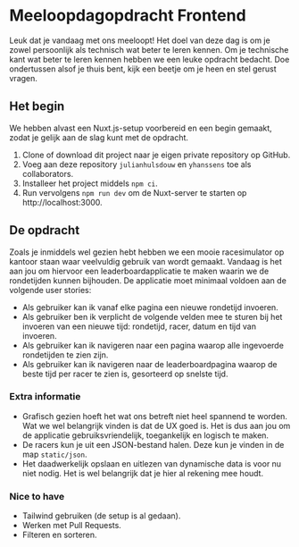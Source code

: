 # Meeloopdagopdracht Frontend

Leuk dat je vandaag met ons meeloopt! Het doel van deze dag is om je zowel persoonlijk als technisch wat beter te leren kennen. Om je technische kant wat beter te leren kennen hebben we een leuke opdracht bedacht. Doe ondertussen alsof je thuis bent, kijk een beetje om je heen en stel gerust vragen.

## Het begin

We hebben alvast een Nuxt.js-setup voorbereid en een begin gemaakt, zodat je gelijk aan de slag kunt met de opdracht.

1. Clone of download dit project naar je eigen private repository op GitHub.
2. Voeg aan deze repository `julianhulsdouw` en `yhanssens` toe als collaborators.
3. Installeer het project middels `npm ci`.
4. Run vervolgens `npm run dev` om de Nuxt-server te starten op http://localhost:3000.

## De opdracht

Zoals je inmiddels wel gezien hebt hebben we een mooie racesimulator op kantoor staan waar veelvuldig gebruik van wordt gemaakt. Vandaag is het aan jou om hiervoor een leaderboardapplicatie te maken waarin we de rondetijden kunnen bijhouden. De applicatie moet minimaal voldoen aan de volgende user stories:

-   Als gebruiker kan ik vanaf elke pagina een nieuwe rondetijd invoeren.
-   Als gebruiker ben ik verplicht de volgende velden mee te sturen bij het invoeren van een nieuwe tijd: rondetijd, racer, datum en tijd van invoeren.
-   Als gebruiker kan ik navigeren naar een pagina waarop alle ingevoerde rondetijden te zien zijn.
-   Als gebruiker kan ik navigeren naar de leaderboardpagina waarop de beste tijd per racer te zien is, gesorteerd op snelste tijd.

### Extra informatie

-   Grafisch gezien hoeft het wat ons betreft niet heel spannend te worden. Wat we wel belangrijk vinden is dat de UX goed is. Het is dus aan jou om de applicatie gebruiksvriendelijk, toegankelijk en logisch te maken.
-   De racers kun je uit een JSON-bestand halen. Deze kun je vinden in de map `static/json`.
-   Het daadwerkelijk opslaan en uitlezen van dynamische data is voor nu niet nodig. Het is wel belangrijk dat je hier al rekening mee houdt.

### Nice to have

-   Tailwind gebruiken (de setup is al gedaan).
-   Werken met Pull Requests.
-   Filteren en sorteren.
